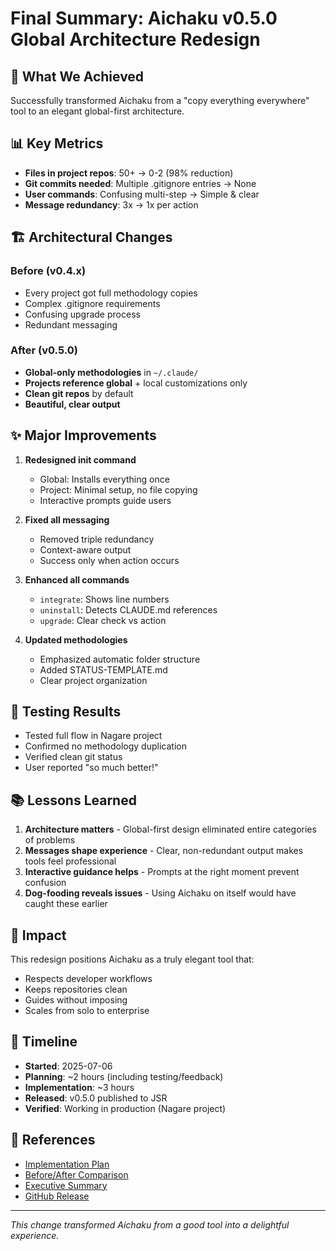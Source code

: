 # Final Summary: Aichaku v0.5.0 Global Architecture Redesign

## 🎯 What We Achieved

Successfully transformed Aichaku from a "copy everything everywhere" tool to an elegant global-first architecture.

## 📊 Key Metrics

- **Files in project repos**: 50+ → 0-2 (98% reduction)
- **Git commits needed**: Multiple .gitignore entries → None
- **User commands**: Confusing multi-step → Simple & clear
- **Message redundancy**: 3x → 1x per action

## 🏗️ Architectural Changes

### Before (v0.4.x)

- Every project got full methodology copies
- Complex .gitignore requirements
- Confusing upgrade process
- Redundant messaging

### After (v0.5.0)

- **Global-only methodologies** in `~/.claude/`
- **Projects reference global** + local customizations only
- **Clean git repos** by default
- **Beautiful, clear output**

## ✨ Major Improvements

1. **Redesigned init command**
   - Global: Installs everything once
   - Project: Minimal setup, no file copying
   - Interactive prompts guide users

2. **Fixed all messaging**
   - Removed triple redundancy
   - Context-aware output
   - Success only when action occurs

3. **Enhanced all commands**
   - `integrate`: Shows line numbers
   - `uninstall`: Detects CLAUDE.md references
   - `upgrade`: Clear check vs action

4. **Updated methodologies**
   - Emphasized automatic folder structure
   - Added STATUS-TEMPLATE.md
   - Clear project organization

## 🧪 Testing Results

- Tested full flow in Nagare project
- Confirmed no methodology duplication
- Verified clean git status
- User reported "so much better!"

## 📚 Lessons Learned

1. **Architecture matters** - Global-first design eliminated entire categories of problems
2. **Messages shape experience** - Clear, non-redundant output makes tools feel professional
3. **Interactive guidance helps** - Prompts at the right moment prevent confusion
4. **Dog-fooding reveals issues** - Using Aichaku on itself would have caught these earlier

## 🚀 Impact

This redesign positions Aichaku as a truly elegant tool that:

- Respects developer workflows
- Keeps repositories clean
- Guides without imposing
- Scales from solo to enterprise

## 📅 Timeline

- **Started**: 2025-07-06
- **Planning**: ~2 hours (including testing/feedback)
- **Implementation**: ~3 hours
- **Released**: v0.5.0 published to JSR
- **Verified**: Working in production (Nagare project)

## 🔗 References

- [Implementation Plan](implementation-plan-v0.5.0.md)
- [Before/After Comparison](before-after-comparison.md)
- [Executive Summary](v0.5.0-executive-summary.md)
- [GitHub Release](https://github.com/RickCogley/aichaku/releases/tag/v0.5.0)

---

*This change transformed Aichaku from a good tool into a delightful experience.*
